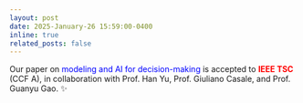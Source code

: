 ```yaml
---
layout: post
date: 2025-January-26 15:59:00-0400
inline: true
related_posts: false
---
```


Our paper on <font color=Blue>modeling and AI for decision-making</font> is accepted to **<font color=red>IEEE TSC</font>** (CCF A), in collaboration with Prof. Han Yu, Prof. Giuliano Casale, and Prof. Guanyu Gao. :sparkles:
